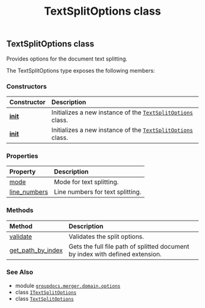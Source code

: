 ﻿---
title: TextSplitOptions class
second_title: GroupDocs.Merger for Python via .NET API References
description: 
type: docs
url: /python-net/groupdocs.merger.domain.options/textsplitoptions/
is_root: false
weight: 520
---

## TextSplitOptions class

Provides options for the document text splitting.



The TextSplitOptions type exposes the following members:

### Constructors
| Constructor | Description |
| :- | :- |
| [__init__](/merger/python-net/groupdocs.merger.domain.options/textsplitoptions/__init__/#str-list) | Initializes a new instance of the [`TextSplitOptions`](/merger/python-net/groupdocs.merger.domain.options/textsplitoptions) class. |
| [__init__](/merger/python-net/groupdocs.merger.domain.options/textsplitoptions/__init__/#str-groupdocs.merger.domain.options.TextSplitMode-list) | Initializes a new instance of the [`TextSplitOptions`](/merger/python-net/groupdocs.merger.domain.options/textsplitoptions) class. |


### Properties
| Property | Description |
| :- | :- |
| [mode](/merger/python-net/groupdocs.merger.domain.options/textsplitoptions/mode) | Mode for text splitting. |
| [line_numbers](/merger/python-net/groupdocs.merger.domain.options/textsplitoptions/line_numbers) | Line numbers for text splitting. |


### Methods
| Method | Description |
| :- | :- |
| [validate](/merger/python-net/groupdocs.merger.domain.options/textsplitoptions/validate/#groupdocs.merger.domain.FileType) | Validates the split options. |
| [get_path_by_index](/merger/python-net/groupdocs.merger.domain.options/textsplitoptions/get_path_by_index/#int-str) | Gets the full file path of splitted document by index with defined extension. |



### See Also
* module [`groupdocs.merger.domain.options`](..)
* class [`ITextSplitOptions`](/merger/python-net/groupdocs.merger.domain.options/itextsplitoptions)
* class [`TextSplitOptions`](/merger/python-net/groupdocs.merger.domain.options/textsplitoptions)

